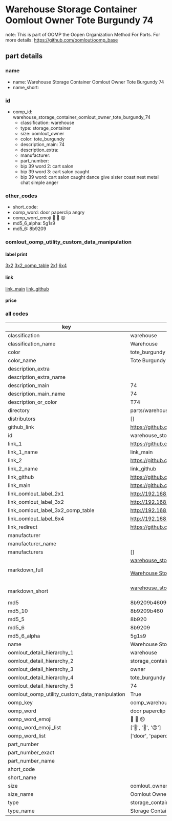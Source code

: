 # Warehouse Storage Container Oomlout Owner Tote Burgundy 74  

note: This is part of OOMP the Oopen Organization Method For Parts. For more details: https://github.com/oomlout/oomp_base

##  part details
  







### name
* name: Warehouse Storage Container Oomlout Owner Tote Burgundy 74
* name_short: 
### id
* oomp_id: warehouse_storage_container_oomlout_owner_tote_burgundy_74
  * classification: warehouse
  * type: storage_container
  * size: oomlout_owner
  * color: tote_burgundy
  * description_main: 74
  * description_extra: 
  * manufacturer: 
  * part_number: 
  * bip 39 word 2: cart salon
  * bip 39 word 3: cart salon caught
  * bip 39 word: cart salon caught dance give sister coast nest metal chat simple anger

### other_codes
* short_code: 
* oomp_word: door paperclip angry
* oomp_word_emoji :door: :paperclip: :angry:
* md5_6_alpha: 5g1s9
* md5_6: 8b9209






### oomlout_oomp_utility_custom_data_manipulation
#### label print
[3x2](http://192.168.1.245:1112/?label=oomp%205g1s9)
[3x2_oomp_table](http://192.168.1.108:1112/?label=oomp%205g1s9)
[2x1](http://192.168.1.242:1112/?label=oomp%205g1s9)
[6x4](http://192.168.1.55:1112/?label=oomp%205g1s9)    

#### link

[link_main](https://github.com/oomlout/oomlout_oomp_version_1_messy/tree/main/parts/warehouse_storage_container_oomlout_owner_tote_burgundy_74) [link_github](https://github.com/oomlout/oomlout_oomp_version_1_messy/tree/main/parts/warehouse_storage_container_oomlout_owner_tote_burgundy_74)                             

#### price







### all codes 
| key | value |  
| --- | --- |  
| classification | warehouse |  
| classification_name | Warehouse |  
| color | tote_burgundy |  
| color_name | Tote Burgundy |  
| description_extra |  |  
| description_extra_name |  |  
| description_main | 74 |  
| description_main_name | 74 |  
| description_or_color | T74 |  
| directory | parts/warehouse_storage_container_oomlout_owner_tote_burgundy_74 |  
| distributors | [] |  
| github_link | https://github.com/oomlout/oomlout_oomp_part_src/tree/main/parts/warehouse_storage_container_oomlout_owner_tote_burgundy_74 |  
| id | warehouse_storage_container_oomlout_owner_tote_burgundy_74 |  
| link_1 | https://github.com/oomlout/oomlout_oomp_version_1_messy/tree/main/parts/warehouse_storage_container_oomlout_owner_tote_burgundy_74 |  
| link_1_name | link_main |  
| link_2 | https://github.com/oomlout/oomlout_oomp_version_1_messy/tree/main/parts/warehouse_storage_container_oomlout_owner_tote_burgundy_74 |  
| link_2_name | link_github |  
| link_github | https://github.com/oomlout/oomlout_oomp_version_1_messy/tree/main/parts/warehouse_storage_container_oomlout_owner_tote_burgundy_74 |  
| link_main | https://github.com/oomlout/oomlout_oomp_version_1_messy/tree/main/parts/warehouse_storage_container_oomlout_owner_tote_burgundy_74 |  
| link_oomlout_label_2x1 | http://192.168.1.242:1112/?label=oomp%205g1s9 |  
| link_oomlout_label_3x2 | http://192.168.1.245:1112/?label=oomp%205g1s9 |  
| link_oomlout_label_3x2_oomp_table | http://192.168.1.108:1112/?label=oomp%205g1s9 |  
| link_oomlout_label_6x4 | http://192.168.1.55:1112/?label=oomp%205g1s9 |  
| link_redirect | https://github.com/oomlout/oomlout_oomp_version_1_messy/tree/main/parts/warehouse_storage_container_oomlout_owner_tote_burgundy_74 |  
| manufacturer |  |  
| manufacturer_name |  |  
| manufacturers | [] |  
| markdown_full | [warehouse_storage_container_oomlout_owner_tote_burgundy_74](none)<br>[](none)<br>[Warehouse Storage Container Oomlout Owner Tote Burgundy 74](none)<br><br> |  
| markdown_short | [warehouse_storage_container_oomlout_owner_tote_burgundy_74](none)<br><br> |  
| md5 | 8b9209b46094859b2631337448efa118 |  
| md5_10 | 8b9209b460 |  
| md5_5 | 8b920 |  
| md5_6 | 8b9209 |  
| md5_6_alpha | 5g1s9 |  
| name | Warehouse Storage Container Oomlout Owner Tote Burgundy 74 |  
| oomlout_detail_hierarchy_1 | warehouse |  
| oomlout_detail_hierarchy_2 | storage_container |  
| oomlout_detail_hierarchy_3 | owner |  
| oomlout_detail_hierarchy_4 | tote_burgundy |  
| oomlout_detail_hierarchy_5 | 74 |  
| oomlout_oomp_utility_custom_data_manipulation | True |  
| oomp_key | oomp_warehouse_storage_container_oomlout_owner_tote_burgundy_74 |  
| oomp_word | door paperclip angry |  
| oomp_word_emoji | :door: :paperclip: :angry: |  
| oomp_word_emoji_list | [':door:', ':paperclip:', ':angry:'] |  
| oomp_word_list | ['door', 'paperclip', 'angry'] |  
| part_number |  |  
| part_number_exact |  |  
| part_number_name |  |  
| short_code |  |  
| short_name |  |  
| size | oomlout_owner |  
| size_name | Oomlout Owner |  
| type | storage_container |  
| type_name | Storage Container |  
